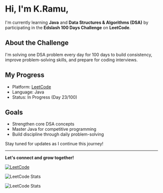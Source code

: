 # Hi, I'm K.Ramu,

I'm currently learning **Java** and **Data Structures & Algorithms (DSA)** by participating in the **Edslash 100 Days Challenge** on **LeetCode**.

## About the Challenge
I'm solving one DSA problem every day for 100 days to build consistency, improve problem-solving skills, and prepare for coding interviews.

## My Progress
- Platform: [LeetCode](https://leetcode.com)
- Language: Java
- Status: In Progress (Day 23/100)

## Goals
- Strengthen core DSA concepts
- Master Java for competitive programming
- Build discipline through daily problem-solving

Stay tuned for updates as I continue this journey!

---

**Let's connect and grow together!**


[![LeetCode](https://img.shields.io/badge/LeetCode-Profile-orange?style=flat&logo=leetcode)](https://leetcode.com/kRamu_581/)



![LeetCode Stats](https://leetcard.jacoblin.cool/kRamu_581?theme=dark)

![LeetCode Stats](https://leetcard.jacoblin.cool/kRamu_581?theme=dark)